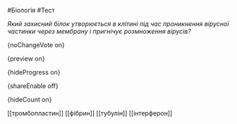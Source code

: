 #Біологія #Тест

*Який захисний білок утворюється в клітині під час проникнення вірусної частинки через мембрану і пригнічує розмноження вірусів?*

{noChangeVote on}

{preview on}

{hideProgress on}

{shareEnable off}

{hideCount on}

[[тромбопластин]]
[[фібрин]]
[[тубулін]]
[[інтерферон]]
